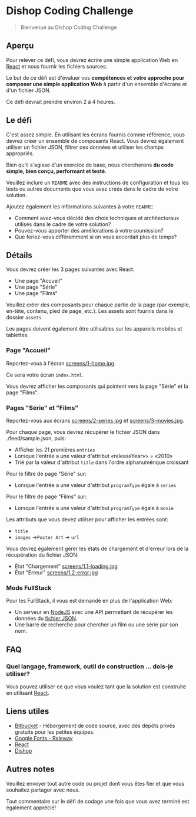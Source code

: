 # Dishop Coding Challenge

> Bienvenue au Dishop Coding Challenge

## Aperçu

Pour relever ce défi, vous devrez écrire une simple application Web en [React](https://facebook.github.io/react/) et nous fournir les fichiers sources.

Le but de ce défi est d'évaluer vos **compétences et votre approche pour composer une simple application Web** à partir d'un ensemble d'écrans et d'un fichier JSON.

Ce défi devrait prendre environ 2 à 4 heures.

## Le défi

C'est assez simple. En utilisant les écrans fournis comme référence, vous devrez créer un ensemble de composants React. Vous devrez également utiliser un fichier JSON, filtrer ces données et utiliser les champs appropriés.

Bien qu'il s'agisse d'un exercice de base, nous chercherons **du code simple, bien conçu, performant et testé**.

Veuillez inclure un `README` avec des instructions de configuration et tous les tests ou autres documents que vous avez créés dans le cadre de votre solution.

Ajoutez également les informations suivantes à votre `README`:

- Comment avez-vous décidé des choix techniques et architecturaux utilisés dans le cadre de votre solution?
- Pouvez-vous apporter des améliorations à votre soumission?
- Que feriez-vous différemment si on vous accordait plus de temps?

## Détails

Vous devrez créer les 3 pages suivantes avec React:

- Une page "Accueil"
- Une page "Série"
- Une page "Films"

Veuillez créer des composants pour chaque partie de la page (par exemple, en-tête, contenu, pied de page, etc.).
Les assets sont fournis dans le dossier `assets`.

Les pages doivent également être utilisables sur les appareils mobiles et tablettes.

### Page "Accueil"

Reportez-vous à l'écran [screens/1-home.jpg](./screens/1-home.jpg).

Ce sera votre écran `index.html`.

Vous devrez afficher les composants qui pointent vers la page "Série" et la page "Films".

### Pages "Série" et "Films"

Reportez-vous aux écrans [screens/2-series.jpg](./screens/2-series.jpg) et [screens/3-movies.jpg](./screens/3-movies.jpg).

Pour chaque page, vous devrez récupérer le fichier JSON dans ./feed/sample.json, puis:

- Afficher les 21 premières `entries`
- Lorsque l'entrée a une valeur d'attribut «releaseYear»> = «2010»
- Trié par la valeur d'attribut `title` dans l'ordre alphanumérique croissant

Pour le filtre de page "Série" sur:

- Lorsque l'entrée a une valeur d'attribut `programType` égale à `series`

Pour le filtre de page "Films" sur:

- Lorsque l'entrée a une valeur d'attribut `programType` égale à `movie`

Les attributs que vous devez utiliser pour afficher les entrées sont:

- `title`
- `images` →`Poster Art` → `url`

Vous devrez également gérer les états de chargement et d'erreur lors de la récupération du fichier JSON:

- État "Chargement" [screens/1.1-loading.jpg](./screens/1.1-loading.jpg)
- État "Erreur" [screens/1.2-error.jpg](./screens/1.2-error.jpg)

### Mode FullStack

Pour les FullStack, il vous est demandé en plus de l'application Web:

- Un serveur en [NodeJS](https://nodejs.org/en/) avec une API permettant de récupérer les données du [fichier JSON](./feed/sample.json).
- Une barre de recherche pour chercher un film ou une série par son nom.

## FAQ

### Quel langage, framework, outil de construction ... dois-je utiliser?

Vous pouvez utiliser ce que vous voulez tant que la solution est construite en utilisant [React](https://facebook.github.io/react/).

## Liens utiles

- [Bitbucket](https://bitbucket.org/) - Hébergement de code source, avec des dépôts privés gratuits pour les petites équipes.
- [Google Fonts - Raleway](https://fonts.google.com/?selection.family=Raleway)
- [React](https://facebook.github.io/react/)
- [Dishop](https://dishop.co)

## Autres notes

Veuillez envoyer tout autre code ou projet dont vous êtes fier et que vous souhaitez partager avec nous.

Tout commentaire sur le défi de codage une fois que vous avez terminé est également apprécié!
